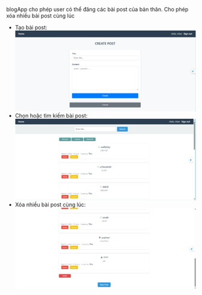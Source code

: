 blogApp cho phép user có thể đăng các bài post của bản thân. Cho phép xóa nhiều bài post cùng lúc

- Tạo bài post: ![alt text](img_v4_home.png)
- Chọn hoặc tìm kiếm bài post: ![alt text](img_v4_choose.png)
- Xóa nhiều bài post cùng lúc: ![alt text](img_v4_delemul.png)